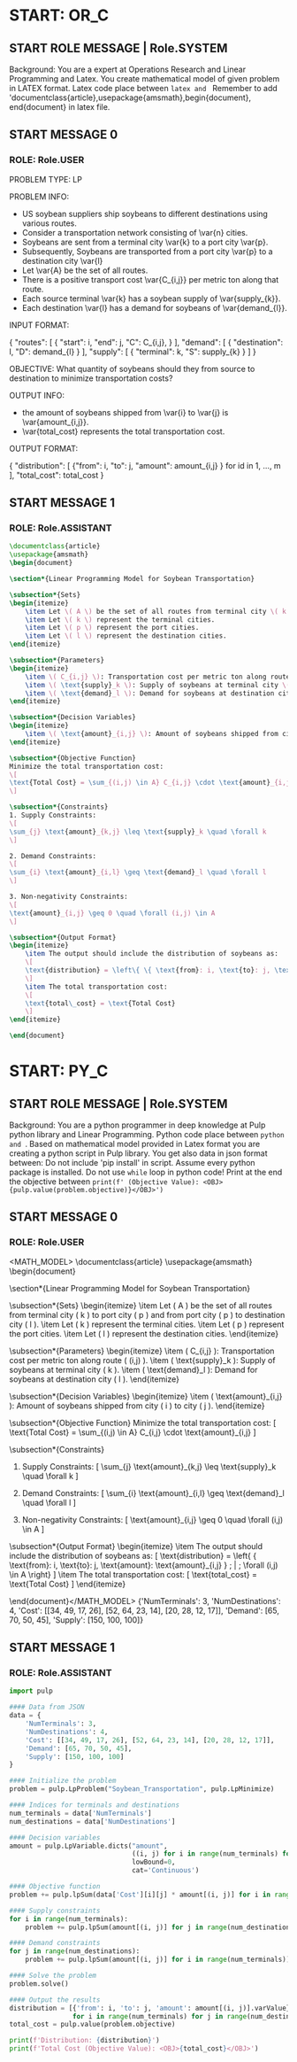 # START: OR_C 
## START ROLE MESSAGE | Role.SYSTEM 
Background: You are a expert at Operations Research and Linear Programming and Latex. You create mathematical model of given problem in LATEX format. Latex code place between ```latex and ``` Remember to add 'documentclass{article},usepackage{amsmath},begin{document}, end{document} in latex file. 
## START MESSAGE 0 
### ROLE: Role.USER
<DESCRIPTION>
PROBLEM TYPE: LP

PROBLEM INFO:

- US soybean suppliers ship soybeans to different destinations using various routes.
- Consider a transportation network consisting of \var{n} cities.
- Soybeans are sent from a terminal city \var{k} to a port city \var{p}.
- Subsequently, Soybeans are transported from a port city \var{p} to a destination city \var{l}
- Let \var{A} be the set of all routes. 
- There is a positive transport cost \var{C_{i,j}} per metric ton along that route.
- Each source terminal \var{k} has a soybean supply of \var{supply_{k}}. 
- Each destination \var{l} has a demand for soybeans of \var{demand_{l}}.

INPUT FORMAT: 

{
    "routes": [
       {
        "start": i,
        "end": j,
        "C": C_{i,j},
       }
    ],
    "demand": [
        {
            "destination": l,
            "D": demand_{l}
        }
    ],
    "supply": [
        {
            "terminal": k,
            "S": supply_{k}
        }
    ]
}

OBJECTIVE: What quantity of soybeans should they from source to destination to minimize transportation costs?

OUTPUT INFO:

- the amount of soybeans shipped from \var{i} to \var{j} is \var{amount_{i,j}}.
- \var{total_cost} represents the total transportation cost.

OUTPUT FORMAT:

{
    "distribution": [
        {"from": i,
         "to": j,
         "amount": amount_{i,j}
        }
        for id in 1, ..., m
    ],
    "total_cost": total_cost
}


</DESCRIPTION>


## START MESSAGE 1 
### ROLE: Role.ASSISTANT
```latex
\documentclass{article}
\usepackage{amsmath}
\begin{document}

\section*{Linear Programming Model for Soybean Transportation}

\subsection*{Sets}
\begin{itemize}
    \item Let \( A \) be the set of all routes from terminal city \( k \) to port city \( p \) and from port city \( p \) to destination city \( l \).
    \item Let \( k \) represent the terminal cities.
    \item Let \( p \) represent the port cities.
    \item Let \( l \) represent the destination cities.
\end{itemize}

\subsection*{Parameters}
\begin{itemize}
    \item \( C_{i,j} \): Transportation cost per metric ton along route \( (i,j) \).
    \item \( \text{supply}_k \): Supply of soybeans at terminal city \( k \).
    \item \( \text{demand}_l \): Demand for soybeans at destination city \( l \).
\end{itemize}

\subsection*{Decision Variables}
\begin{itemize}
    \item \( \text{amount}_{i,j} \): Amount of soybeans shipped from city \( i \) to city \( j \).
\end{itemize}

\subsection*{Objective Function}
Minimize the total transportation cost:
\[
\text{Total Cost} = \sum_{(i,j) \in A} C_{i,j} \cdot \text{amount}_{i,j}
\]

\subsection*{Constraints}
1. Supply Constraints:
\[
\sum_{j} \text{amount}_{k,j} \leq \text{supply}_k \quad \forall k
\]

2. Demand Constraints:
\[
\sum_{i} \text{amount}_{i,l} \geq \text{demand}_l \quad \forall l
\]

3. Non-negativity Constraints:
\[
\text{amount}_{i,j} \geq 0 \quad \forall (i,j) \in A
\]

\subsection*{Output Format}
\begin{itemize}
    \item The output should include the distribution of soybeans as:
    \[
    \text{distribution} = \left\{ \{ \text{from}: i, \text{to}: j, \text{amount}: \text{amount}_{i,j} \} \; | \; \forall (i,j) \in A \right\}
    \]
    \item The total transportation cost:
    \[
    \text{total\_cost} = \text{Total Cost}
    \]
\end{itemize}

\end{document}
```

# START: PY_C 
## START ROLE MESSAGE | Role.SYSTEM 
Background: You are a python programmer in deep knowledge at Pulp python library and Linear Programming. Python code place between ```python and ```. Based on mathematical model provided in Latex format you are creating a python script in Pulp library. You get also data in json format between: <DATA></DATA> Do not include 'pip install' in script. Assume every python package is installed. Do not use `while` loop in python code! Print at the end the objective between <OBJ></OBJ> `print(f' (Objective Value): <OBJ>{pulp.value(problem.objective)}</OBJ>')` 
## START MESSAGE 0 
### ROLE: Role.USER
<MATH_MODEL>
\documentclass{article}
\usepackage{amsmath}
\begin{document}

\section*{Linear Programming Model for Soybean Transportation}

\subsection*{Sets}
\begin{itemize}
    \item Let \( A \) be the set of all routes from terminal city \( k \) to port city \( p \) and from port city \( p \) to destination city \( l \).
    \item Let \( k \) represent the terminal cities.
    \item Let \( p \) represent the port cities.
    \item Let \( l \) represent the destination cities.
\end{itemize}

\subsection*{Parameters}
\begin{itemize}
    \item \( C_{i,j} \): Transportation cost per metric ton along route \( (i,j) \).
    \item \( \text{supply}_k \): Supply of soybeans at terminal city \( k \).
    \item \( \text{demand}_l \): Demand for soybeans at destination city \( l \).
\end{itemize}

\subsection*{Decision Variables}
\begin{itemize}
    \item \( \text{amount}_{i,j} \): Amount of soybeans shipped from city \( i \) to city \( j \).
\end{itemize}

\subsection*{Objective Function}
Minimize the total transportation cost:
\[
\text{Total Cost} = \sum_{(i,j) \in A} C_{i,j} \cdot \text{amount}_{i,j}
\]

\subsection*{Constraints}
1. Supply Constraints:
\[
\sum_{j} \text{amount}_{k,j} \leq \text{supply}_k \quad \forall k
\]

2. Demand Constraints:
\[
\sum_{i} \text{amount}_{i,l} \geq \text{demand}_l \quad \forall l
\]

3. Non-negativity Constraints:
\[
\text{amount}_{i,j} \geq 0 \quad \forall (i,j) \in A
\]

\subsection*{Output Format}
\begin{itemize}
    \item The output should include the distribution of soybeans as:
    \[
    \text{distribution} = \left\{ \{ \text{from}: i, \text{to}: j, \text{amount}: \text{amount}_{i,j} \} \; | \; \forall (i,j) \in A \right\}
    \]
    \item The total transportation cost:
    \[
    \text{total\_cost} = \text{Total Cost}
    \]
\end{itemize}

\end{document}</MATH_MODEL>
<DATA>
{'NumTerminals': 3, 'NumDestinations': 4, 'Cost': [[34, 49, 17, 26], [52, 64, 23, 14], [20, 28, 12, 17]], 'Demand': [65, 70, 50, 45], 'Supply': [150, 100, 100]}</DATA>


## START MESSAGE 1 
### ROLE: Role.ASSISTANT
```python
import pulp

#### Data from JSON
data = {
    'NumTerminals': 3,
    'NumDestinations': 4,
    'Cost': [[34, 49, 17, 26], [52, 64, 23, 14], [20, 28, 12, 17]],
    'Demand': [65, 70, 50, 45],
    'Supply': [150, 100, 100]
}

#### Initialize the problem
problem = pulp.LpProblem("Soybean_Transportation", pulp.LpMinimize)

#### Indices for terminals and destinations
num_terminals = data['NumTerminals']
num_destinations = data['NumDestinations']

#### Decision variables
amount = pulp.LpVariable.dicts("amount",
                               ((i, j) for i in range(num_terminals) for j in range(num_destinations)),
                               lowBound=0,
                               cat='Continuous')

#### Objective function
problem += pulp.lpSum(data['Cost'][i][j] * amount[(i, j)] for i in range(num_terminals) for j in range(num_destinations))

#### Supply constraints
for i in range(num_terminals):
    problem += pulp.lpSum(amount[(i, j)] for j in range(num_destinations)) <= data['Supply'][i]

#### Demand constraints
for j in range(num_destinations):
    problem += pulp.lpSum(amount[(i, j)] for i in range(num_terminals)) >= data['Demand'][j]

#### Solve the problem
problem.solve()

#### Output the results
distribution = [{'from': i, 'to': j, 'amount': amount[(i, j)].varValue}
                for i in range(num_terminals) for j in range(num_destinations)]
total_cost = pulp.value(problem.objective)

print(f'Distribution: {distribution}')
print(f'Total Cost (Objective Value): <OBJ>{total_cost}</OBJ>')
```

